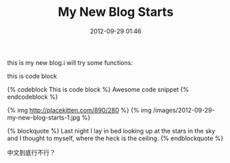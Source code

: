 ﻿---
layout: post
title: "My New Blog Starts"
date: 2012-09-29 01:46
comments: true
categories: 
---

this is my new blog.i will try some functions:

this is code block

{% codeblock This is code block %}
Awesome code snippet
{% endcodeblock %}

{% img http://placekitten.com/890/280 %}
{% img /images/2012-09-29-my-new-blog-starts-1.jpg %}

{% blockquote %}
Last night I lay in bed looking up at the stars in the sky and I thought to myself, where the heck is the ceiling.
{% endblockquote %}

中文到底行不行？

<!--more-->

